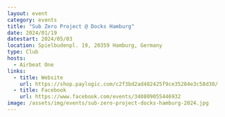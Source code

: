 ```yaml
---
layout: event
category: events
title: "Sub Zero Project @ Docks Hamburg"
date: 2024/01/19
datestart: 2024/05/03
location: Spielbudenpl. 19, 20359 Hamburg, Germany
type: Club
hosts:
  - Airbeat One
links:
  - title: Website
    url: https://shop.paylogic.com/c2f3bd2ad482425f9ce35284e3c58d30/
  - title: Facebook
    url: https://www.facebook.com/events/340809055446932
image: /assets/img/events/sub-zero-project-docks-hamburg-2024.jpg
---
```

